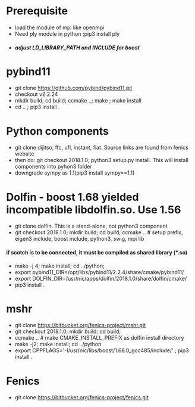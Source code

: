 # Prerequisite
- load the module of mpi like openmpi
- Need ply module in python ;pip3 install ply
- ##### adjust LD_LIBRARY_PATH and INCLUDE for boost

# pybind11
- git clone https://github.com/pybind/pybind11.git
- checkout v2.2.24
- mkdir build; cd build; ccmake ..; make ; make install
- cd .. ; pip3 install .

# Python components
- git clone  dijitso, ffc, ufl, instant, fiat. Source links are found from fenics website
- then do: git checkout 2018.1.0; python3 setup.py install. This will install components into pyhon3 folder
- downgrade sympy as 1.1(pip3 install sympy==1.1)

# Dolfin - boost 1.68 yielded incompatible libdolfin.so. Use 1.56
- git clone dolfin. This is a stand-alone, not python3 component
- git checkout 2018.1.0; mkdir build; cd build; ccmake .. # setup prefix, eigen3 include, boost include, python3, swig, mpi lib
#### if scotch is to be connected, it must be compiled as shared library (*.so)
- make -j 4; make install; cd ../python;  
- export pybind11_DIR=/opt/libs/pybind11/2.2.4/share/cmake/pybind11/
- export DOLFIN_DIR=/usr/nic/apps/dolfin/2018.1.0/share/dolfin/cmake/
- pip3 install .

# mshr
- git clone https://bitbucket.org/fenics-project/mshr.git
- git checkout 2018.1.0; mkdir build; cd build; 
- ccmake .. # make CMAKE_INSTALL_PREFIX as dolfin install directory
- make -j2; make install; cd ../python 
- export CPPFLAGS='-I/usr/nic/libs/boost/1.68.0_gcc485/include/' ; pip3 install .

# Fenics
- git clone https://bitbucket.org/fenics-project/fenics.git
